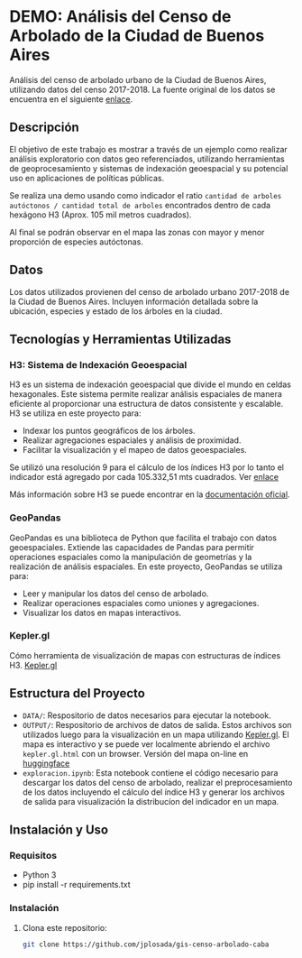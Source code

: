 # DEMO: Análisis del Censo de Arbolado de la Ciudad de Buenos Aires

Análisis del censo de arbolado urbano de la Ciudad de Buenos Aires, utilizando datos del censo 2017-2018. La fuente original de los datos se encuentra en el siguiente [enlace](https://cdn.buenosaires.gob.ar/datosabiertos/datasets/atencion-ciudadana/arbolado-publico-lineal/arbolado-publico-lineal-2017-2018.zip).

## Descripción

El objetivo de este trabajo es mostrar a través de un ejemplo como realizar análisis exploratorio con datos geo referenciados, utilizando herramientas de geoprocesamiento y sistemas de indexación geoespacial y su potencial uso en aplicaciones de políticas públicas.

Se realiza una demo usando como indicador el ratio `cantidad de arboles autóctonos / cantidad total de arboles` encontrados dentro de cada hexágono H3 (Aprox. 105 mil metros cuadrados).

Al final se podrán observar en el mapa las zonas con mayor y menor proporción de especies autóctonas. 

## Datos

Los datos utilizados provienen del censo de arbolado urbano 2017-2018 de la Ciudad de Buenos Aires. Incluyen información detallada sobre la ubicación, especies y estado de los árboles en la ciudad.

## Tecnologías y Herramientas Utilizadas

### H3: Sistema de Indexación Geoespacial

H3 es un sistema de indexación geoespacial que divide el mundo en celdas hexagonales. Este sistema permite realizar análisis espaciales de manera eficiente al proporcionar una estructura de datos consistente y escalable. H3 se utiliza en este proyecto para:

- Indexar los puntos geográficos de los árboles.
- Realizar agregaciones espaciales y análisis de proximidad.
- Facilitar la visualización y el mapeo de datos geoespaciales.

Se utilizó una resolución 9 para el cálculo de los índices H3 por lo tanto el indicador está agregado por cada 105.332,51 mts cuadrados. Ver [enlace](https://h3geo.org/docs/core-library/restable)

Más información sobre H3 se puede encontrar en la [documentación oficial](https://h3geo.org/docs/).

### GeoPandas

GeoPandas es una biblioteca de Python que facilita el trabajo con datos geoespaciales. Extiende las capacidades de Pandas para permitir operaciones espaciales como la manipulación de geometrías y la realización de análisis espaciales. En este proyecto, GeoPandas se utiliza para:

- Leer y manipular los datos del censo de arbolado.
- Realizar operaciones espaciales como uniones y agregaciones.
- Visualizar los datos en mapas interactivos.

### Kepler.gl

Cómo herramienta de visualización de mapas con estructuras de índices H3. [Kepler.gl](https://kepler.gl/)

## Estructura del Proyecto

- `DATA/`: Respositorio de datos necesarios para ejecutar la notebook.
- `OUTPUT/`: Respositorio de archivos de datos de salida. Estos archivos son utilizados luego para la visualización en un mapa utilizando [Kepler.gl](https://kepler.gl/). El mapa es interactivo y se puede ver localmente abriendo el archivo `kepler.gl.html` con un browser. Versión del mapa on-line en [huggingface](jplosada/gis-censo-arbolada-caba)
- `exploracion.ipynb`: Esta notebook contiene el código necesario para descargar los datos del censo de arbolado, realizar el preprocesamiento de los datos incluyendo el cálculo del índice H3 y generar los archivos de salida para visualización la distribucíon del indicador en un mapa.

## Instalación y Uso

### Requisitos

- Python 3
- pip install -r requirements.txt

### Instalación

1. Clona este repositorio:
   ```bash
   git clone https://github.com/jplosada/gis-censo-arbolado-caba
